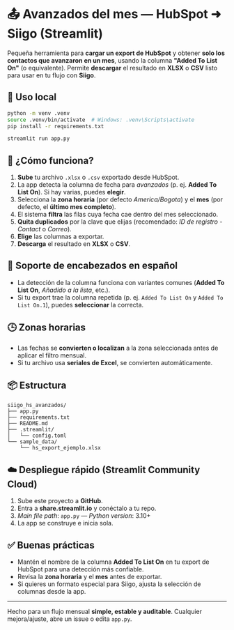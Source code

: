 # 📤 Avanzados del mes — HubSpot ➜ Siigo (Streamlit)

Pequeña herramienta para **cargar un export de HubSpot** y obtener **solo los contactos que avanzaron en un mes**, usando la columna **"Added To List On"** (o equivalente). Permite **descargar** el resultado en **XLSX** o **CSV** listo para usar en tu flujo con **Siigo**.

## 🚀 Uso local

```bash
python -m venv .venv
source .venv/bin/activate  # Windows: .venv\Scripts\activate
pip install -r requirements.txt

streamlit run app.py
```

## 🧭 ¿Cómo funciona?
1. **Sube** tu archivo `.xlsx` o `.csv` exportado desde HubSpot.
2. La app detecta la columna de fecha para *avanzados* (p. ej. **Added To List On**). Si hay varias, puedes **elegir**.
3. Selecciona la **zona horaria** (por defecto *America/Bogota*) y el **mes** (por defecto, el **último mes completo**).
4. El sistema **filtra** las filas cuya fecha cae dentro del mes seleccionado.
5. **Quita duplicados** por la clave que elijas (recomendado: *ID de registro - Contact* o *Correo*).
6. **Elige** las columnas a exportar.
7. **Descarga** el resultado en **XLSX** o **CSV**.

## 🧱 Soporte de encabezados en español
- La detección de la columna funciona con variantes comunes (**Added To List On**, *Añadido a la lista*, etc.).
- Si tu export trae la columna repetida (p. ej. `Added To List On` y `Added To List On.1`), puedes **seleccionar** la correcta.

## 🕒 Zonas horarias
- Las fechas se **convierten o localizan** a la zona seleccionada antes de aplicar el filtro mensual.
- Si tu archivo usa **seriales de Excel**, se convierten automáticamente.

## 📦 Estructura
```
siigo_hs_avanzados/
├── app.py
├── requirements.txt
├── README.md
├── .streamlit/
│   └── config.toml
└── sample_data/
    └── hs_export_ejemplo.xlsx
```

## ☁️ Despliegue rápido (Streamlit Community Cloud)
1. Sube este proyecto a **GitHub**.
2. Entra a **share.streamlit.io** y conéctalo a tu repo.
3. *Main file path*: `app.py` — *Python version*: 3.10+
4. La app se construye e inicia sola.

## ✅ Buenas prácticas
- Mantén el nombre de la columna **Added To List On** en tu export de HubSpot para una detección más confiable.
- Revisa la **zona horaria** y el **mes** antes de exportar.
- Si quieres un formato especial para Siigo, ajusta la selección de columnas desde la app.

---

Hecho para un flujo mensual **simple, estable y auditable**. Cualquier mejora/ajuste, abre un issue o edita `app.py`.
